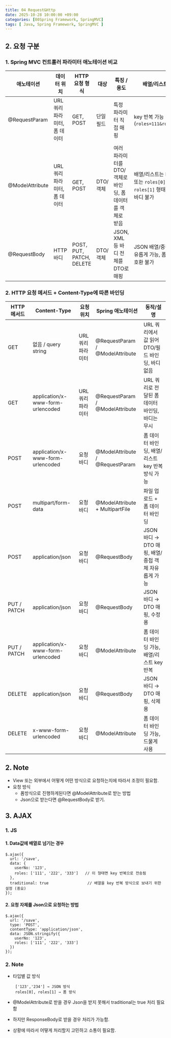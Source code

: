 ```yaml
---
title: 04 Request&Http
date: 2025-10-28 10:00:00 +09:00
categories: [00Spring Framework, SpringMVC]
tags: [ Java, Spring Framework, SpringMVC ]
---
```


## 2. 요청 구분
### 1. Spring MVC 컨트롤러 파라미터 애노테이션 비교

| 애노테이션           | 데이터 위치             | HTTP 요청 형식               | 대상     | 특징 / 용도                             | 배열/리스트 처리                                               |
| --------------- | ------------------ | ------------------------ | ------ | ----------------------------------- | ------------------------------------------------------- |
| @RequestParam   | URL 쿼리 파라미터, 폼 데이터 | GET, POST                | 단일 필드  | 특정 파라미터 직접 매핑                       | key 반복 가능 (`roles=111&roles=222`)                       |
| @ModelAttribute | URL 쿼리 파라미터, 폼 데이터 | GET, POST                | DTO/객체 | 여러 파라미터를 DTO/객체로 바인딩, 폼 데이터를 객체로 받음 | 배열/리스트는 key 반복 또는 `roles[0]`, `roles[1]` 형태, JSON 바디 불가 |
| @RequestBody    | HTTP 바디            | POST, PUT, PATCH, DELETE | DTO/객체 | JSON, XML 등 바디 전체를 DTO로 매핑          | JSON 배열/중첩 객체 자유롭게 가능, 폼 방식과 호환 불가                      |


### 2. HTTP 요청 메서드 + Content-Type에 따른 바인딩

| HTTP 메서드    | Content-Type                      | 요청 위치       | Spring 애노테이션                    | 동작/설명                              |
| ----------- | --------------------------------- | ----------- | ------------------------------- | ---------------------------------- |
| GET         | 없음 / query string                 | URL 쿼리 파라미터 | @RequestParam / @ModelAttribute | URL 쿼리에서 값 읽어 DTO/필드 바인딩, 바디 없음    |
| GET         | application/x-www-form-urlencoded | URL 쿼리 파라미터 | @RequestParam / @ModelAttribute | URL 쿼리로 전달된 폼 데이터 바인딩, 바디는 무시      |
| POST        | application/x-www-form-urlencoded | 요청 바디       | @ModelAttribute / @RequestParam | 폼 데이터 바인딩, 배열/리스트 key 반복 방식 가능     |
| POST        | multipart/form-data               | 요청 바디       | @ModelAttribute + MultipartFile | 파일 업로드 + 폼 데이터 바인딩                 |
| POST        | application/json                  | 요청 바디       | @RequestBody                    | JSON 바디 → DTO 매핑, 배열/중첩 객체 자유롭게 가능 |
| PUT / PATCH | application/json                  | 요청 바디       | @RequestBody                    | JSON 바디 → DTO 매핑, 수정용              |
| PUT / PATCH | application/x-www-form-urlencoded | 요청 바디       | @ModelAttribute                 | 폼 데이터 바인딩 가능, 배열/리스트 key 반복        |
| DELETE      | application/json                  | 요청 바디       | @RequestBody                    | JSON 바디 → DTO 매핑, 삭제용              |
| DELETE      | x-www-form-urlencoded             | 요청 바디       | @ModelAttribute                 | 폼 데이터 바인딩 가능, 드물게 사용               |


## 2. Note
 - View 또는 외부에서 어떻게 어떤 방식으로 요청하는지에 따라서 조정이 필요함.
 - 요청 방식 
   - 폼방식으로 진행하게된다면 @ModelAttribute로 받는 방법
   - Json으로 받는다면 @RequestBody로 받기.

## 3. AJAX
### 1. JS
#### 1. Data값에 배열로 넘기는 경우

  ```
  $.ajax({
    url: '/save',
    data: {
      userNo: '123',
      roles: ['111', '222', '333']   // 이 형태면 key 반복으로 전송됨
    },
    traditional: true                 // 배열을 key 반복 방식으로 보내기 위한 설정 (중요)
  });
  ```
#### 2. 요청 자체를 Json으로 요청하는 방법

  ```
  $.ajax({
    url: '/save',
    type: 'POST',
    contentType: 'application/json',
    data: JSON.stringify({
      userNo: '123',
      roles: ['111', '222', '333']
    })
  });
  ```


### 2. Note
 - 타입별 값 방식   
   ```
    ['123','234'] → JSON 방식
    roles[0], roles[1] → 폼 방식
   ```
   
 - @ModelAttribute로 받을 경우 Json을 받지 못해서 traditional는 true 처리 필요함
 - 하지만 ResponseBody로 받을 경우 처리가 가능함.
 - 상황에 따라서 어떻게 처리할지 고민하고 소통이 필요함.

   
 
